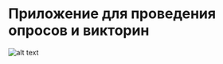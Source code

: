 # Приложение для проведения опросов и викторин

![alt text](https://www.nhoper.ru/images/01032018/4/7/2/oprosnik.jpg)
